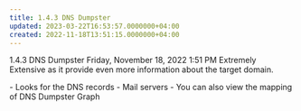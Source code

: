 ```yaml
---
title: 1.4.3 DNS Dumpster
updated: 2023-03-22T16:53:57.0000000+04:00
created: 2022-11-18T13:51:15.0000000+04:00
---
```


1.4.3 DNS Dumpster
Friday, November 18, 2022
1:51 PM
Extremely Extensive as it provide even more information about the target domain.

\- Looks for the DNS records
\- Mail servers
\- You can also view the mapping of DNS Dumpster Graph
